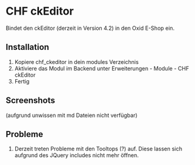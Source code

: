 # CHF ckEditor
Bindet den ckEditor (derzeit in Version 4.2) in den Oxid E-Shop ein.

## Installation
1. Kopiere chf_ckeditor in dein modules Verzeichnis
2. Aktiviere das Modul im Backend unter Erweiterungen - Module - CHF ckEditor
3. Fertig

## Screenshots
(aufgrund unwissen mit md Dateien nicht verfügbar)

## Probleme
1. Derzeit treten Probleme mit den Tooltops (?) auf. Diese lassen sich aufgrund des JQuery includes nicht mehr öffnen.